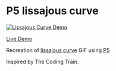 P5 lissajous curve
=====

[![Lissajous Curve Demo](img/lissajous_demo.gif)](https://devmarcorojas.com/lissajous-curve/)

[Live Demo](https://devmarcorojas.com/lissajous-curve/)

Recreation of [lissajous curve](https://en.wikipedia.org/wiki/Lissajous_curve) GIF using [P5](https://p5js.org/)

Inspired by The Coding Train.
